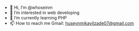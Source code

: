 - 👋 Hi, I’m @whoseinm
- 👀 I’m interested in web developing
- 🌱 I’m currently learning PHP
- 📫 How to reach me Gmail: huseynmikayilzade07@gmail.com

